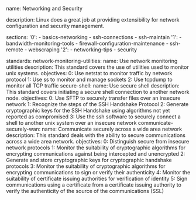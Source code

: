 name: Networking and Security

description: Linux does a great job at providing extensibility for network configuration and security management.

sections:
  '0':
    - basics-networking
    - ssh-connections
    - ssh-maintain
  '1':
    - bandwidth-monitoring-tools
    - firewall-configuration-maintenance
    - ssh-remote
    - webscraping
  '2':
    - networking-tips
    - security

standards:
  network-monitoring-utilities:
    name: Use network monitoring utilities
    description: This standard covers the use of utilities used to monitor unix systems.
    objectives:
      0: Use netstat to monitor traffic by network protocol
      1: Use ss to monitor and manage sockets
      2: Use tcpdump to monitor all TCP traffic
  secure-shell:
    name: Use secure shell
    description: This standard covers initiating a secure shell connection to another network node.
    objectives:
      0: Use SFTP to securely transfer files over an insecure network
      1: Recognize the steps of the SSH Handshake Protocol
      2: Generate cryptographic keys for the SSH Handshake using algorithms not yet reported as compromised
      3: Use the ssh software to securely connect a shell to another unix system over an insecure network
  communicate-securely-wan:
    name: Communicate securely across a wide area network
    description: This standard deals with the ability to secure communications across a wide area network.
    objectives:
      0: Distinguish secure from insecure network protocols
      1: Monitor the suitability of cryptographic algorithms for encrypting communications against being intercepted and unencrypted
      2: Generate and store cryptographic keys for cryptographic handshake protocols
      3: Monitor the suitability of cryptographic algorithms for encrypting communications to sign or verify their authenticity
      4: Monitor the suitability of certificate issuing authorities for verification of identity
      5: Sign communications using a certificate from a certificate issuing authority to verify the authenticity of the source of the communications (SSL)
